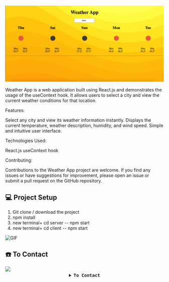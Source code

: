 ![](images/imagew2.png)

Weather App is a web application built using React.js and demonstrates the usage of the useContext hook. It allows users to select a city and view the current weather conditions for that location.

Features:

Select any city and view its weather information instantly.
Displays the current temperature, weather description, humidity, and wind speed.
Simple and intuitive user interface.

Technologies Used:

React.js
useContext hook

Contributing:

Contributions to the Weather App project are welcome. If you find any issues or have suggestions for improvement, please open an issue or submit a pull request on the GitHub repository.

## :computer: Project Setup

1. Git clone / download the project
2. npm install
3. new terminal+ cd server -- npm start
4. new terminal+ cd client -- npm start

<img alt="GIF" src="https://media.giphy.com/media/qgQUggAC3Pfv687qPC/giphy.gif" />

## :phone: To Contact

<img src="https://media.giphy.com/media/8rSiGkyA4P1Cw/giphy.gif" width="200"/>

 <details align="center">
   <summary><b> <samp>To Contact </samp></b></summary>
   <br>
   <samp>
   <b><h2 style="color: #fc6203">Onur &nbsp; Hakan &nbsp; PESENER</h2></b>
   <img src="https://media.giphy.com/media/zhJR6HbK4fthC/giphy.gif" width="200"/>
     <br>
     <br>
     <br>
     LinkedIn: <a href="https://www.linkedin.com/in/hakan-p-2713b576/"> LinkedIn Account</a>
     <br>
     Instagram: <a href="https://www.instagram.com/hakanpesener/"> Instagram Account</a>
     <br>
     <br>
     Mail Adress: <a href="#"> hakanpesener@gmail.com</a>
   </samp>
 </details>
